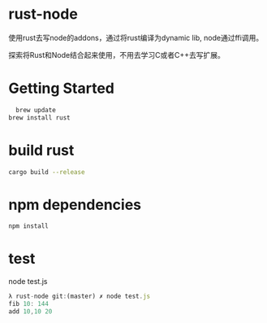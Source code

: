 # rust-node
使用rust去写node的addons，通过将rust编译为dynamic lib, node通过ffi调用。


探索将Rust和Node结合起来使用，不用去学习C或者C++去写扩展。


# Getting Started
```sh
  brew update
brew install rust
```


# build rust
```sh
cargo build --release
```


# npm dependencies
```sh
npm install
```

# test
node test.js

```javascript
λ rust-node git:(master) ✗ node test.js
fib 10: 144
add 10,10 20

```
